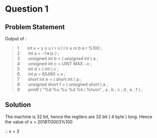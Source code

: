 # Question 1

## Problem Statement

Output of :

>1  &nbsp; &nbsp; &nbsp; int x = y o u r r o l l n u m b e r %100 ;\
>2  &nbsp; &nbsp; &nbsp; int a = −1∗(x ) ;\
>3  &nbsp; &nbsp; &nbsp; unsigned int b = ( unsigned int ) a ;\
>4  &nbsp; &nbsp; &nbsp; unsigned int c = UINT MAX −x ;\
>5  &nbsp; &nbsp; &nbsp; int d = ( int ) c ;\
>6  &nbsp; &nbsp; &nbsp; int p = 65490 + x ;\
>7  &nbsp; &nbsp; &nbsp; short int e = ( short int ) p ;\
>8  &nbsp; &nbsp; &nbsp; unsigned short f = ( unsigned short ) a ;\
>9  &nbsp; &nbsp; &nbsp; printf ( ”%d %u %u %d %h i %hu\n” , a , b , c , d , e , f ) ;

## Solution

The machine is 32 bit, hence the regiters are 32 bit ( 4 byte ) long. Hence the value of x = 2018113003%100

$\therefore$ x = 3

